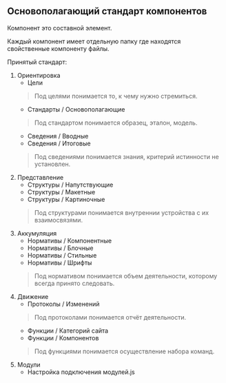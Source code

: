 ## Основополагающий стандарт компонентов

Компонент это составной элемент.

Каждый компонент имеет отдельную папку где находятся свойственные компоненту файлы.

Принятый стандарт:

1. Ориентировка
   - Цели
   > Под целями понимается то, к чему нужно стремиться.
   - Стандарты / Основополагающие
   > Под стандартом понимается образец, эталон, модель.
   - Сведения / Вводные
   - Сведения / Итоговые
   > Под сведениями понимается знания, критерий истинности не установлен.
2. Представление
    - Структуры / Напутствующие
    - Структуры / Макетные
    - Структуры / Картиночные
    > Под структурами понимается внутреннии устройства с их взаимосвязями.
3. Аккумуляция
    - Нормативы / Компонентные
    - Нормативы / Блочные
    - Нормативы / Стильные
    - Нормативы / Шрифты
    > Под нормативом понимается объем деятельности, которому всегда принято следовать.
4. Движение
    - Протоколы / Изменений
   > Под протоколами понимается отчёт деятельности.
    - Функции / Категорий сайта
    - Функции / Компонентов
   > Под функциями понимается осуществление набора команд.
4. Модули
    - Настройка подключения модулей.js